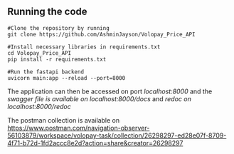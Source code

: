 ## Running the code

```shell
#Clone the repository by running
git clone https://github.com/AshminJayson/Volopay_Price_API

#Install necessary libraries in requirements.txt
cd Volopay_Price_API
pip install -r requirements.txt

#Run the fastapi backend
uvicorn main:app --reload --port=8000
```

The application can then be accessed on port _localhost:8000_ and the _swagger file is available on localhost:8000/docs_ and _redoc on localhost:8000/redoc_

The postman collection is available on https://www.postman.com/navigation-observer-56103879/workspace/volopay-task/collection/26298297-ed28e07f-8709-4f71-b72d-1fd2accc8e2d?action=share&creator=26298297
